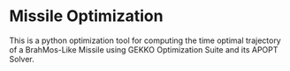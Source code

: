 # Missile Optimization
This is a python optimization tool for computing the time optimal trajectory of a BrahMos-Like Missile using GEKKO Optimization Suite and its APOPT Solver.

